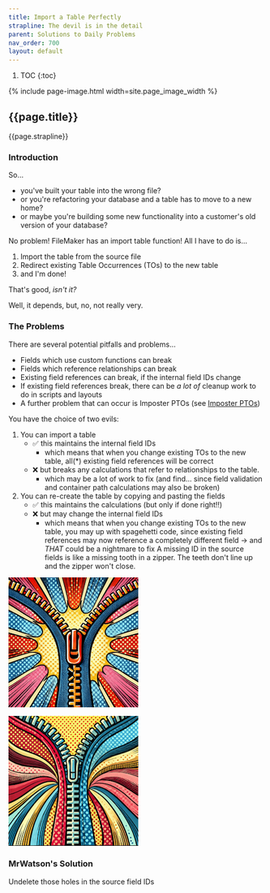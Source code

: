```yaml
---
title: Import a Table Perfectly
strapline: The devil is in the detail
parent: Solutions to Daily Problems
nav_order: 700
layout: default
---
```

1. TOC
{:toc}

{% include page-image.html width=site.page_image_width %}

## {{page.title}}

{{page.strapline}}

### Introduction

So…

- you've built your table into the wrong file?
- or you're refactoring your database and a table has to move to a new home?
- or maybe you're building some new functionality into a customer's old version of your database?

No problem! FileMaker has an import table function! All I have to do is…

1. Import the table from the source file
2. Redirect existing Table Occurrences (TOs) to the new table
3. and I'm done!

That's good, *isn't it?*

Well, it depends, but, no, not really very.

### The Problems

There are several potential pitfalls and problems…

- Fields which use custom functions can break
- Fields which reference relationships can break
- Existing field references can break, if the internal field IDs change
- If existing field references break, there can be *a lot of* cleanup work to do in scripts and layouts
- A further problem that can occur is Imposter PTOs (see [Imposter PTOs](imposter-ptos.html))


You have the choice of two evils:

1. You can import a table
   - ✅ this maintains the internal field IDs
     - which means that when you change existing TOs to the new table, all(*) existing field references will be correct
   - ❌ but breaks any calculations that refer to relationships to the table.
     - which may be a lot of work to fix (and find… since field validation and container path calculations may also be broken)
2. You can re-create the table by copying and pasting the fields
   - ✅ this maintains the calculations (but only if done right‼️)
   - ❌ but may change the internal field IDs
     - which means that when you change existing TOs to the new table, you may up with spagehetti code, since existing field references may now reference a completely different field -> and *THAT* could be a nightmare to fix
A missing ID in the source fields is like a missing tooth in a zipper. The teeth don't line up and the zipper won't close.

![Zip IDs together](/assets/images/zipper-up-missing-tooth.png)

![Zip IDs together](/assets/images/zipper-up.png)

### MrWatson's Solution

Undelete those holes in the source field IDs